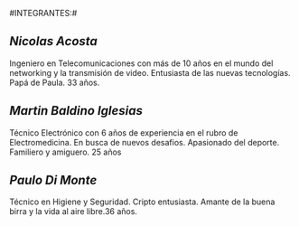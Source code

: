 #INTEGRANTES:#



***Nicolas Acosta***
--------------------------------------
Ingeniero en Telecomunicaciones con más de 10 años en el mundo del networking y la transmisión de video.
Entusiasta de las nuevas tecnologías. Papá de Paula. 33 años.

***Martin Baldino Iglesias***
-----------------------------
 Técnico Electrónico con 6 años de experiencia en el rubro de Electromedicina. En busca de nuevos desafios. Apasionado del deporte. Familiero y amiguero. 25 años

***Paulo Di Monte***
-----------------------------
Técnico en Higiene y Seguridad. Cripto entusiasta. Amante de la buena birra y la vida al aire libre.36 años.





